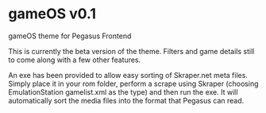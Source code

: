 # gameOS v0.1
gameOS theme for Pegasus Frontend

This is currently the beta version of the theme. Filters and game details still to come along with a few other features.

An exe has been provided to allow easy sorting of Skraper.net meta files. Simply place it in your rom folder, perform a scrape using Skraper (choosing EmulationStation gamelist.xml as the type) and then run the exe. It will automatically sort the media files into the format that Pegasus can read.
